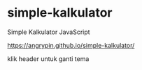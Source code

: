 # simple-kalkulator
Simple Kalkulator JavaScript

<https://angrypin.github.io/simple-kalkulator/>

klik header untuk ganti tema
